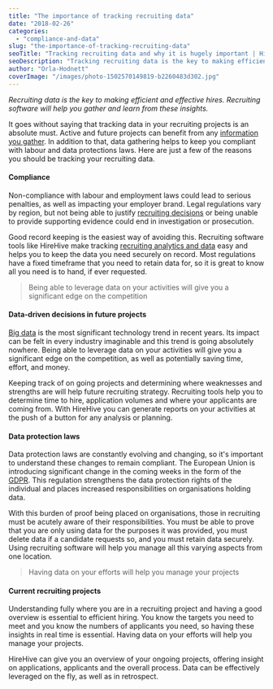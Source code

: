 ```yaml
---
title: "The importance of tracking recruiting data"
date: "2018-02-26"
categories:
  - "compliance-and-data"
slug: "the-importance-of-tracking-recruiting-data"
seoTitle: "Tracking recruiting data and why it is hugely important | HireHive"
seoDescription: "Tracking recruiting data is the key to making efficient and effective hires. Recruiting software will help you gather and learn from these insights."
author: "Orla-Hodnett"
coverImage: "/images/photo-1502570149819-b2260483d302.jpg"
---
```


_Recruiting data is the key to making efficient and effective hires. Recruiting software will help you gather and learn from these insights._

It goes without saying that tracking data in your recruiting projects is an absolute must. Active and future projects can benefit from any [information you gather](https://www.thebalance.com/data-driven-decision-making-to-improve-recruiting-4153980). In addition to that, data gathering helps to keep you compliant with labour and data protections laws. Here are just a few of the reasons you should be tracking your recruiting data.

#### **Compliance**

Non-compliance with labour and employment laws could lead to serious penalties, as well as impacting your employer brand. Legal regulations vary by region, but not being able to justify [recruiting decisions](https://hirehive.com/recruiting-features/record-scorecards-feedback/) or being unable to provide supporting evidence could end in investigation or prosecution.

Good record keeping is the easiest way of avoiding this. Recruiting software tools like HireHive make tracking [recruiting analytics and data](https://hirehive.com/recruiting-features/reports-analytics/) easy and helps you to keep the data you need securely on record. Most regulations have a fixed timeframe that you need to retain data for, so it is great to know all you need is to hand, if ever requested.

> Being able to leverage data on your activities will give you a significant edge on the competition

#### **Data-driven decisions in future projects**

[Big data](https://hirehive.com/big-bad-world-metrics/) is the most significant technology trend in recent years. Its impact can be felt in every industry imaginable and this trend is going absolutely nowhere. Being able to leverage data on your activities will give you a significant edge on the competition, as well as potentially saving time, effort, and money.

Keeping track of on going projects and determining where weaknesses and strengths are will help future recruiting strategy. Recruiting tools help you to determine time to hire, application volumes and where your applicants are coming from. With HireHive you can generate reports on your activities at the push of a button for any analysis or planning.

#### **Data protection laws**

Data protection laws are constantly evolving and changing, so it's important to understand these changes to remain compliant. The European Union is introducing significant change in the coming weeks in the form of the [GDPR](https://hirehive.com/how-hirehive-can-help-you-remain-gdpr-compliant/). This regulation strengthens the data protection rights of the individual and places increased responsibilities on organisations holding data.

With this burden of proof being placed on organisations, those in recruiting must be acutely aware of their responsibilities. You must be able to prove that you are only using data for the purposes it was provided, you must delete data if a candidate requests so, and you must retain data securely. Using recruiting software will help you manage all this varying aspects from one location.

> Having data on your efforts will help you manage your projects

#### **Current recruiting projects**

Understanding fully where you are in a recruiting project and having a good overview is essential to efficient hiring. You know the targets you need to meet and you know the numbers of applicants you need, so having these insights in real time is essential. Having data on your efforts will help you manage your projects.

HireHive can give you an overview of your ongoing projects, offering insight on applications, applicants and the overall process. Data can be effectively leveraged on the fly, as well as in retrospect.
